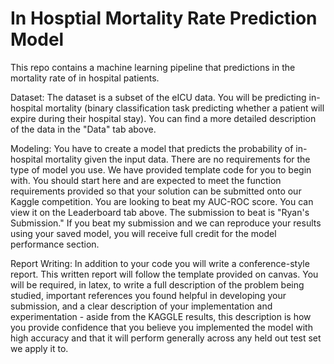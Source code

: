# In Hosptial Mortality Rate Prediction Model
This repo contains a machine learning pipeline that predictions in the mortality rate of in hospital patients.

Dataset:
The dataset is a subset of the eICU data. You will be predicting in-hospital mortality (binary classification task predicting whether a patient will expire during their hospital stay). You can find a more detailed description of the data in the "Data" tab above.

Modeling:
You have to create a model that predicts the probability of in-hospital mortality given the input data. There are no requirements for the type of model you use. We have provided template code for you to begin with. You should start here and are expected to meet the function requirements provided so that your solution can be submitted onto our Kaggle competition. You are looking to beat my AUC-ROC score. You can view it on the Leaderboard tab above. The submission to beat is "Ryan's Submission." If you beat my submission and we can reproduce your results using your saved model, you will receive full credit for the model performance section.

Report Writing:
In addition to your code you will write a conference-style report. This written report will follow the template provided on canvas. You will be required, in latex, to write a full description of the problem being studied, important references you found helpful in developing your submission, and a clear description of your implementation and experimentation - aside from the KAGGLE results, this description is how you provide confidence that you believe you implemented the model with high accuracy and that it will perform generally across any held out test set we apply it to.

